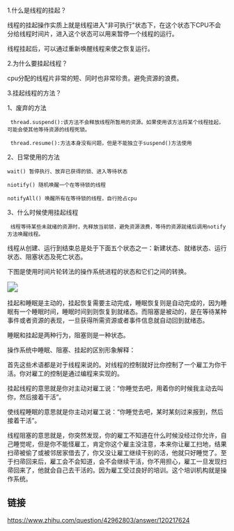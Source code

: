 1.什么是线程的挂起？

  线程的挂起操作实质上就是线程进入"非可执行"状态下，在这个状态下CPU不会分给线程时间片，进入这个状态可以用来暂停一个线程的运行。

  线程挂起后，可以通过重新唤醒线程来使之恢复运行。

2.为什么要挂起线程？

  cpu分配的线程片非常的短、同时也非常珍贵。避免资源的浪费。

3.挂起线程的方法？

 1、废弃的方法

     thread.suspend():该方法不会释放线程所暂用的资源。如果使用该方法将某个线程挂起，可能会使其他等待资源的线程死锁。         
    
     thread.resume():方法本身没有问题，但是不能独立于suspend()方法使用

 2、日常使用的方法

    wait() 暂停执行、放弃已获得的锁、进入等待状态
    
    niotify() 随机唤醒一个在等待锁的线程
    
    notifyAll() 唤醒所有在等待锁的线程，自行抢占cpu

3、什么时候使用挂起线程

     线程等待某些未就绪的资源时，先释放当前锁，避免资源浪费，等待的资源就绪后调用notify方法唤醒线程。






线程从创建、运行到结束总是处于下面五个状态之一：新建状态、就绪状态、运行状态、阻塞状态及死亡状态。

下图是使用时间片轮转法的操作系统进程的状态和它们之间的转换。

<img src="https://pic4.zhimg.com/50/9faf605ebd46e68d125f5f5ed76495cc_hd.jpg" style="zoom:150%;" />



挂起和睡眠是主动的，挂起恢复需要主动完成，睡眠恢复则是自动完成的，因为睡眠有一个睡眠时间，睡眠时间到则恢复到就绪态。而阻塞是被动的，是在等待某种事件或者资源的表现，一旦获得所需资源或者事件信息就自动回到就绪态。

睡眠和挂起是两种行为，阻塞则是一种状态。

操作系统中睡眠、阻塞、挂起的区别形象解释：

首先这些术语都是对于线程来说的。对线程的控制就好比你控制了一个雇工为你干活。你对雇工的控制是通过编程来实现的。

挂起线程的意思就是你对主动对雇工说：“你睡觉去吧，用着你的时候我主动去叫你，然后接着干活”。

使线程睡眠的意思就是你主动对雇工说：“你睡觉去吧，某时某刻过来报到，然后接着干活”。

线程阻塞的意思就是，你突然发现，你的雇工不知道在什么时候没经过你允许，自己睡觉呢，但是你不能怪雇工，肯定你这个雇主没注意，本来你让雇工扫地，结果扫帚被偷了或被邻居家借去了，你又没让雇工继续干别的活，他就只好睡觉了。至于扫帚回来后，雇工会不会知道，会不会继续干活，你不用担心，雇工一旦发现扫帚回来了，他就会自己去干活的。因为雇工受过良好的培训。这个培训机构就是操作系统。



## 链接

https://www.zhihu.com/question/42962803/answer/120217624



